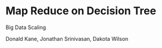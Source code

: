 # Map Reduce on Decision Tree 
 Big Data Scaling             
                                          
 Donald Kane, Jonathan Srinivasan, Dakota Wilson                                          
